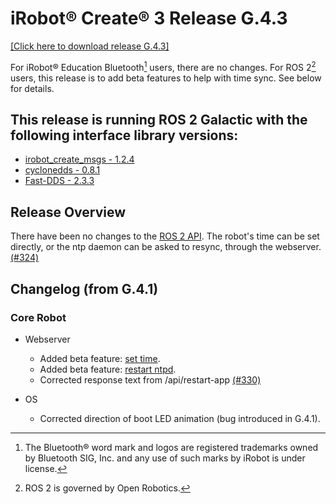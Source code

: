 # iRobot® Create® 3 Release G.4.3
[[Click here to download release G.4.3]](https://edu.irobot.com/create3/firmware/G.4.3)

For iRobot® Education Bluetooth[^1] users, there are no changes.
For ROS 2[^2] users, this release is to add beta features to help with time sync.
See below for details.


## This release is running ROS 2 Galactic with the following interface library versions:

- [irobot_create_msgs - 1.2.4](https://github.com/iRobotEducation/irobot_create_msgs/tree/1.2.4)
- [cyclonedds - 0.8.1](https://github.com/eclipse-cyclonedds/cyclonedds/tree/0.8.1)
- [Fast-DDS - 2.3.3](https://github.com/eProsima/Fast-DDS/tree/2.3.3)

## Release Overview
There have been no changes to the [ROS 2 API](../../api/ros2/).
The robot's time can be set directly, or the ntp daemon can be asked to resync, through the webserver. [(#324)](https://github.com/iRobotEducation/create3_docs/issues/324)

## Changelog (from G.4.1)
### Core Robot
* Webserver
    * Added beta feature: [set time](../../webserver/set-datetime/).
    * Added beta feature: [restart ntpd](../../webserver/restart-ntpd/).
    * Corrected response text from /api/restart-app [(#330)](https://github.com/iRobotEducation/create3_docs/issues/330)

* OS
    * Corrected direction of boot LED animation (bug introduced in G.4.1).

[^1]: The Bluetooth® word mark and logos are registered trademarks owned by Bluetooth SIG, Inc. and any use of such marks by iRobot is under license.
[^2]: ROS 2 is governed by Open Robotics.
[^3]: All other trademarks mentioned are the property of their respective owners.
